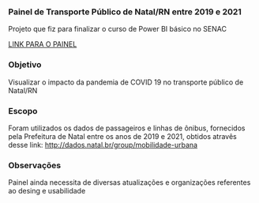 ### Painel de Transporte Público de Natal/RN entre 2019 e 2021
Projeto que fiz para finalizar o curso de Power BI básico no SENAC

[LINK PARA O PAINEL](https://app.powerbi.com/view?r=eyJrIjoiZjQ3NGI5M2MtMmNlNy00YzU1LWJmZjEtZGFiMmZiZTk5MjIwIiwidCI6ImQxZTM2ZTYzLTE0NjgtNDdjYS1hMGYzLWZmMDA4OWE2MjliZSJ9)

### Objetivo
Visualizar o impacto da pandemia de COVID 19 no transporte público de Natal/RN

### Escopo
Foram utilizados os dados de passageiros e linhas de ônibus, fornecidos pela Prefeitura de Natal entre os anos de 2019 e 2021, obtidos atravês desse link: http://dados.natal.br/group/mobilidade-urbana

### Observações
Painel ainda necessita de diversas atualizações e organizações referentes ao desing e usabilidade
